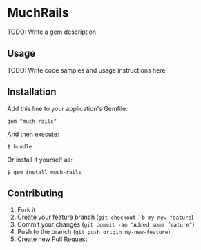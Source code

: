 # MuchRails

TODO: Write a gem description

## Usage

TODO: Write code samples and usage instructions here

## Installation

Add this line to your application's Gemfile:

    gem "much-rails"

And then execute:

    $ bundle

Or install it yourself as:

    $ gem install much-rails

## Contributing

1. Fork it
2. Create your feature branch (`git checkout -b my-new-feature`)
3. Commit your changes (`git commit -am "Added some feature"`)
4. Push to the branch (`git push origin my-new-feature`)
5. Create new Pull Request
